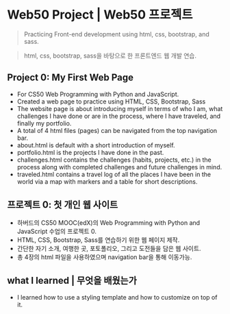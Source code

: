 # Web50 Project | Web50 프로젝트
> Practicing Front-end development using html, css, bootstrap, and sass.

> html, css, bootstrap, sass을 바탕으로 한 프론트엔드 웹 개발 연습.

## Project 0: My First Web Page
- For CS50 Web Programming with Python and JavaScript.
- Created a web page to practice using HTML, CSS, Bootstrap, Sass
- The website page is about introducing myself in terms of who I am, what challenges I have done or are in the process, where I have traveled, and finally my portfolio.
- A total of 4 html files (pages) can be navigated from the top navigation bar.
- about.html is default with a short introduction of myself.
- portfolio.html is the projects I have done in the past.
- challenges.html contains the challenges (habits, projects, etc.) in the process along with completed challenges and future challenges in mind.
- traveled.html contains a travel log of all the places I have been in the world via a map with markers and a table for short descriptions.

## 프로젝트 0: 첫 개인 웹 사이트
- 하버드의 CS50 MOOC(edX)의 Web Programming with Python and JavaScript 수업의 프로젝트 0.
- HTML, CSS, Bootstrap, Sass를 연습하기 위한 웹 페이지 제작.
- 간단한 자기 소개, 여행한 곳, 포토폴리오, 그리고 도전들을 담은 웹 사이트.
- 총 4장의 html 파일을 사용하였으며 navigation bar을 통해 이동가능.

## what I learned | 무엇을 배웠는가
> 
- I learned how to use a styling template and how to customize on top of it.
